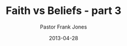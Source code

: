 ---
lunr: "true"
title: "Faith vs Beliefs - part 3"
author: "Pastor Frank Jones"
postDate: "04-28-2013"
date: 2013-04-28
category: "sermons"
slug: "2013/04/04282013_ffc"
icon: microphone
audioLink: "04282013_ffc"
tags: []
mp3: "04282013_ffc/04282013.mp3"
ogg: "04282013_ffc/04282013.ogg"
linkurl: "https://archive.org/download/04282013_ffc/04282013_ffc_files.xml"
ipath: "https://archive.org/download/04282013_ffc/04282013.mp3"
layout: sermon.html
---